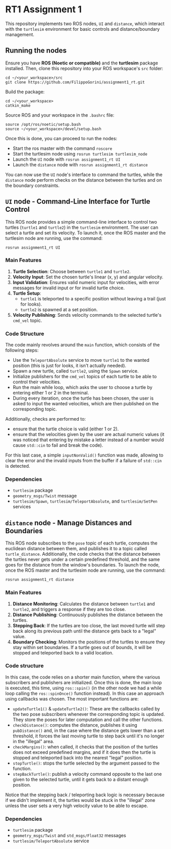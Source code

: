 # RT1 Assignment 1
This repository implements two ROS nodes, `UI` and `distance`, which interact with
the `turtlesim` environment for basic controls and distance/boundary management.



## Running the nodes
Ensure you have **ROS (Noetic or compatible)** and the **turtlesim** package installed.
Then, clone this repository into your ROS workspace's `src` folder:
```
cd ~/<your_workspace>/src
git clone https://github.com/FilippoGorini/assignment1_rt.git
```
Build the package:
```
cd ~/<your_workspace>
catkin_make
```
Source ROS and your workspace in the `.bashrc` file:
```
source /opt/ros/noetic/setup.bash  
source ~/<your_workspace>/devel/setup.bash
```
Once this is done, you can proceed to run the nodes:
- Start the ros master with the command `roscore`
- Start the turtlesim node using `rosrun turtlesim turtlesim_node`
- Launch the `UI` node with `rosrun assignment1_rt UI`
- Launch the `distance` node with `rosrun assignment1_rt distance`

You can now use the `UI` node's interface to command the turtles, while the `distance` node perform checks on the distance between the turtles and on the boundary constraints.



## `UI` node - Command-Line Interface for Turtle Control
This ROS node provides a simple command-line interface to control two turtles (`turtle1` and `turtle2`) in the `turtlesim` environment. The user can select a turtle and set its velocity.
To launch it, once the ROS master and the turtlesim node are running, use the command:
```
rosrun assignment1_rt UI
```

### Main Features
1. **Turtle Selection**: Choose between `turtle1` and `turtle2`.
2. **Velocity Input**: Set the chosen turtle's linear (x, y) and angular velocity.
3. **Input Validation**: Ensures valid numeric input for velocities, with error messages for invalid input or for invalid turtle choice.
4. **Turtle Setup**:
   - `turtle1` is teleported to a specific position without leaving a trail (just for looks).
   - `turtle2` is spawned at a set position.
5. **Velocity Publishing**: Sends velocity commands to the selected turtle's `cmd_vel` topic.

### Code Structure
The code mainly revolves around the `main` function, which consists of the following steps:
- Use the `TeleportAbsolute` service to move `turtle1` to the wanted position (this is just for looks, it isn't actually needed).
- Spawn a new turtle, called `turtle2`, using the `Spawn` service.
- Initialize publishers for the `cmd_vel` topics of each turtle to be able to control their velocities.
- Run the main while loop, which asks the user to choose a turtle by entering either 1 or 2 in the terminal.
- During every iteration, once the turtle has been chosen, the user is asked to input the wanted velocities, which are then published on the corresponding topic.

Additionally, checks are performed to:
- ensure that the turtle choice is valid (either 1 or 2).
- ensure that the velocities given by the user are actual numeric values (it was noticed that entering by mistake a letter instead of a number would cause `std::cin` to fail and break the code).

For this last case, a simple `inputNonValid()` function was made, allowing to clear the error and the invalid inputs from the buffer if a failure of `std::cin` is detected.

### Dependencies
- `turtlesim` package
- `geometry_msgs/Twist` message
- `turtlesim/Spawn`, `turtlesim/TeleportAbsolute`, and  `turtlesim/SetPen` services



## `distance` node - Manage Distances and Boundaries
This ROS node subscribes to the `pose` topic of each turtle, computes the euclidean distance between them, and publishes it to a topic called `turtle_distance`. Additionally, the code checks that the distance
between the turtles never gets under a certain predefined threshold, and the same goes for the distance from the window's boundaries.
To launch the node, once the ROS master and the turtlesim node are running, use the command:
```
rosrun assignment1_rt distance
```

### Main Features
1. **Distance Monitoring**: Calculates the distance between `turtle1` and `turtle2`, and triggers a response if they are too close.
2. **Distance Publishing**: Continuously publishes the distance between the turtles.
3. **Stepping Back**: If the turtles are too close, the last moved turtle will step back along its previous path until the distance gets back to a "legal" value.
4. **Boundary Checking**: Monitors the positions of the turtles to ensure they stay within set boundaries. If a turtle goes out of bounds, it will be stopped and teleported back to a valid location.

### Code structure
In this case, the code relies on a shorter main function, where the various subscribers and publishers are initialized. Once this is done, the main loop is executed, this time, using `ros::spin()` (in the other
node we had a while loop calling the `ros::spinOnce()` function instead).
In this case an approach using callbacks was chosen. The most important functions are:
- `updateTurtle1()` & `updateTurtle2()`: These are the callbacks called by the two pose subscribers whenever the corresponding topic is updated. They store the poses for later computation and call the other functions.
- `checkDistance()`: computes the distance, publishes it using `pubDistance()` and, in the case where the distance gets lower than a set threshold, it forces the last moving turtle to step back until it's no longer in the "illegal" area.
- `checkMargins()`: when called, it checks that the position of the turtles does not exceed predefined margins, and if it does then the turtle is stopped and teleported back into the nearest "legal" position.
- `stopTurtle()`: stops the turtle selected by the argument passed to the function.
- `stepBackTurtle()`: publish a velocity command opposite to the last one given to the selected turtle, until it gets back to a distant enough position.

Notice that the stepping back / teleporting back logic is necessary because if we didn't implement it, the turtles would be stuck in the "illegal" zone unless the user sets a very high velocity value to be able to escape.

### Dependencies
- `turtlesim` package
- `geometry_msgs/Twist` and `std_msgs/Float32` messages
- `turtlesim/TeleportAbsolute` service

